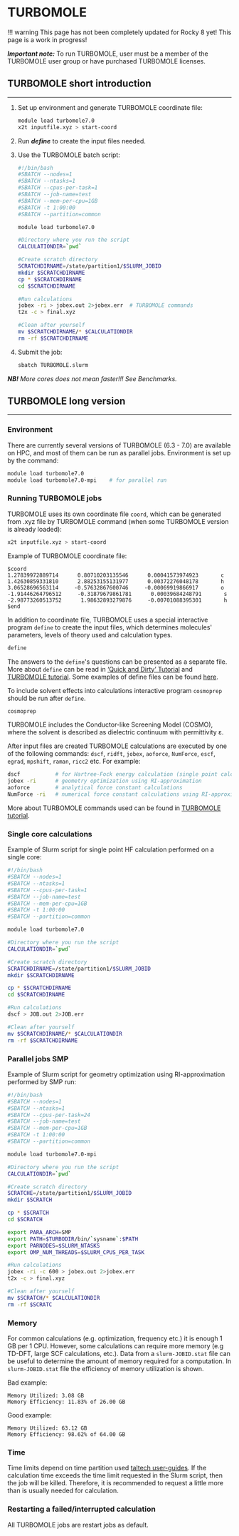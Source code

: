 # TURBOMOLE

!!! warning
    This page has not been completely updated for Rocky 8 yet!
    This page is a work in progress!

***Important note:*** To run TURBOMOLE, user must be a member of the TURBOMOLE user group or have purchased TURBOMOLE licenses.

## TURBOMOLE short introduction

---

1. Set up environment and generate TURBOMOLE coordinate file:

    ```bash
    module load turbomole7.0
    x2t inputfile.xyz > start-coord
    ```

2. Run ***define*** to create the input files needed.

3. Use the TURBOMOLE batch script:

    ```bash
    #!/bin/bash
    #SBATCH --nodes=1
    #SBATCH --ntasks=1
    #SBATCH --cpus-per-task=1
    #SBATCH --job-name=test
    #SBATCH --mem-per-cpu=1GB
    #SBATCH -t 1:00:00
    #SBATCH --partition=common 

    module load turbomole7.0

    #Directory where you run the script
    CALCULATIONDIR=`pwd`

    #Create scratch directory
    SCRATCHDIRNAME=/state/partition1/$SLURM_JOBID
    mkdir $SCRATCHDIRNAME
    cp * $SCRATCHDIRNAME
    cd $SCRATCHDIRNAME 

    #Run calculations 
    jobex -ri > jobex.out 2>jobex.err  # TURBOMOLE commands
    t2x -c > final.xyz

    #Clean after yourself
    mv $SCRATCHDIRNAME/* $CALCULATIONDIR 
    rm -rf $SCRATCHDIRNAME
    ```

4. Submit the job:

    ```bash
    sbatch TURBOMOLE.slurm
    ```

***NB!*** _More cores does not mean faster!!! See Benchmarks._

## TURBOMOLE long version

---

### Environment

There are currently several versions of TURBOMOLE (6.3 - 7.0) are available on HPC, and most of them can be run as parallel jobs. Environment is set up by the command:

```bash
module load turbomole7.0
module load turbomole7.0-mpi    # for parallel run 
```

### Running TURBOMOLE jobs

TURBOMOLE uses its own coordinate file `coord`, which can be generated from .xyz file by TURBOMOLE command (when some TURBOMOLE version is already loaded):

```bash
x2t inputfile.xyz > start-coord
```

Example of TURBOMOLE coordinate file:

```plaintext
$coord
1.27839972889714      0.80710203135546      0.00041573974923       c
1.42630859331810      2.88253155131977      0.00372276048178       h
3.06528696563114     -0.57632867600746     -0.00069919866917       o
-1.91446264796512     -0.31879679861781      0.00039684248791       s
-2.98773260513752      1.98632893279876     -0.00701088395301       h
$end
```

In addition to coordinate file, TURBOMOLE uses a special interactive program `define` to create the input files, which determines molecules' parameters, levels of theory used and calculation types.  

```bash
define
```

The answers to the `define`'s questions can be presented as a separate file. More about `define` can be read in [‘Quick and Dirty’ Tutorial](http://www.cosmologic-services.de/downloads/TM72-documentation/DOKse8.html) and [TURBOMOLE tutorial](/software/attachments/Turbomole_Tutorial_7-0.pdf). Some examples of define files can be found [here](/software/define).

To include solvent effects into calculations interactive program `cosmoprep` should be run after `define`.

```bash
cosmoprep 
```

TURBOMOLE includes the Conductor-like Screening Model (COSMO), where the solvent is described as dielectric continuum with permittivity ε.

After input files are created TURBOMOLE calculations are executed by one of the following commands: `dscf`, `ridft`, `jobex`, `aoforce`, `NumForce`, `escf`, `egrad`, `mpshift`, `raman`, `ricc2` etc. For example:

```bash
dscf           # for Hartree-Fock energy calculation (single point calculation)
jobex -ri      # geometry optimization using RI-approximation
aoforce        # analytical force constant calculations
NumForce -ri   # numerical force constant calculations using RI-approximation
```

More about TURBOMOLE commands used can be found in [TURBOMOLE tutorial](/software/attachments/Turbomole_Tutorial_7-0.pdf).

### Single core calculations

Example of Slurm script for single point HF calculation performed on a single core:

```bash
#!/bin/bash
#SBATCH --nodes=1
#SBATCH --ntasks=1
#SBATCH --cpus-per-task=1
#SBATCH --job-name=test
#SBATCH --mem-per-cpu=1GB
#SBATCH -t 1:00:00
#SBATCH --partition=common 

module load turbomole7.0

#Directory where you run the script
CALCULATIONDIR=`pwd`

#Create scratch directory
SCRATCHDIRNAME=/state/partition1/$SLURM_JOBID
mkdir $SCRATCHDIRNAME

cp * $SCRATCHDIRNAME
cd $SCRATCHDIRNAME 

#Run calculations 
dscf > JOB.out 2>JOB.err  

#Clean after yourself
mv $SCRATCHDIRNAME/* $CALCULATIONDIR 
rm -rf $SCRATCHDIRNAME
```

### Parallel jobs SMP

Example of Slurm script for geometry optimization using RI-approximation performed by SMP run:

```bash
#!/bin/bash
#SBATCH --nodes=1
#SBATCH --ntasks=1
#SBATCH --cpus-per-task=24
#SBATCH --job-name=test
#SBATCH --mem-per-cpu=1GB
#SBATCH -t 1:00:00
#SBATCH --partition=common 

module load turbomole7.0-mpi

#Directory where you run the script
CALCULATIONDIR=`pwd`

#Create scratch directory
SCRATCHE=/state/partition1/$SLURM_JOBID
mkdir $SCRATCH

cp * $SCRATCH
cd $SCRATCH 

export PARA_ARCH=SMP
export PATH=$TURBODIR/bin/`sysname`:$PATH 
export PARNODES=$SLURM_NTASKS 
export OMP_NUM_THREADS=$SLURM_CPUS_PER_TASK

#Run calculations 
jobex -ri -c 600 > jobex.out 2>jobex.err 
t2x -c > final.xyz

#Clean after yourself
mv $SCRATCH/* $CALCULATIONDIR 
rm -rf $SCRATC
```

### Memory

For common calculations (e.g. optimization, frequency etc.) it is enough 1 GB per 1 CPU. However, some calculations can require more memory (e.g TD-DFT, large SCF calculations, etc.). Data from a `slurm-JOBID.stat` file can be useful to determine the amount of memory required for a computation. In `slurm-JOBID.stat` file the efficiency of memory utilization is shown.

Bad example:

```plaintext
Memory Utilized: 3.08 GB 
Memory Efficiency: 11.83% of 26.00 GB
```

Good example:

```plaintext
Memory Utilized: 63.12 GB 
Memory Efficiency: 98.62% of 64.00 GB
```

### Time

Time limits depend on time partition used [taltech user-guides](/access/hardware). If the calculation time exceeds the time limit requested in the Slurm script, then the job will be killed. Therefore, it is recommended to request a little more than is usually needed for calculation.

### Restarting a failed/interrupted calculation

All TURBOMOLE jobs are restart jobs as default.
